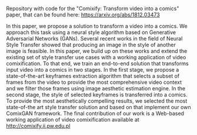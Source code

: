 Repository with code for the "Comixify: Transform video into a comics" paper, that can be found here:
https://arxiv.org/abs/1812.03473

In this paper, we propose a solution to transform a video into a comics. We approach this task using a
neural style algorithm based on Generative Adversarial Networks (GANs). Several recent works in
the field of Neural Style Transfer showed that producing an image in the style of another image is
feasible. In this paper, we build up on these works and extend the existing set of style transfer use
cases with a working application of video comixification. To that end, we train an end-to-end solution
that transforms input video into a comics in two stages. In the first stage, we propose a state-of-the-art
keyframes extraction algorithm that selects a subset of frames from the video to provide the most
comprehensive video context and we filter those frames using image aesthetic estimation engine. In
the second stage, the style of selected keyframes is transferred into a comics. To provide the most
aesthetically compelling results, we selected the most state-of-the art style transfer solution and based
on that implement our own ComixGAN framework. The final contribution of our work is a Web-based
working application of video comixification available at http://comixify.ii.pw.edu.pl
